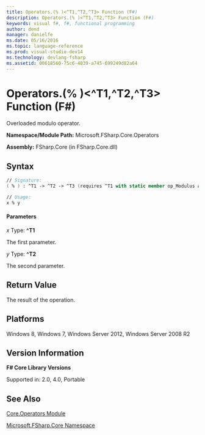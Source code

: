```yaml
---
title: Operators.(% )<^T1,^T2,^T3> Function (F#)
description: Operators.(% )<^T1,^T2,^T3> Function (F#)
keywords: visual f#, f#, functional programming
author: dend
manager: danielfe
ms.date: 05/16/2016
ms.topic: language-reference
ms.prod: visual-studio-dev14
ms.technology: devlang-fsharp
ms.assetid: 00618560-75c6-4039-a745-699249d82a64
---
```


# Operators.(% )<^T1,^T2,^T3> Function (F#)

Overloaded modulo operator.

**Namespace/Module Path:** Microsoft.FSharp.Core.Operators

**Assembly:** FSharp.Core (in FSharp.Core.dll)


## Syntax

```fsharp
// Signature:
( % ) : ^T1 -> ^T2 -> ^T3 (requires ^T1 with static member op_Modulus and ^T2 with static member op_Modulus)

// Usage:
x % y
```

#### Parameters
*x*
Type: **^T1**


The first parameter.


*y*
Type: **^T2**


The second parameter.

## Return Value

The result of the operation.

## Platforms
Windows 8, Windows 7, Windows Server 2012, Windows Server 2008 R2


## Version Information
**F# Core Library Versions**

Supported in: 2.0, 4.0, Portable

## See Also
[Core.Operators Module](Core.Operators-Module-%5BFSharp%5D.md)

[Microsoft.FSharp.Core Namespace](Microsoft.FSharp.Core-Namespace-%5BFSharp%5D.md)

